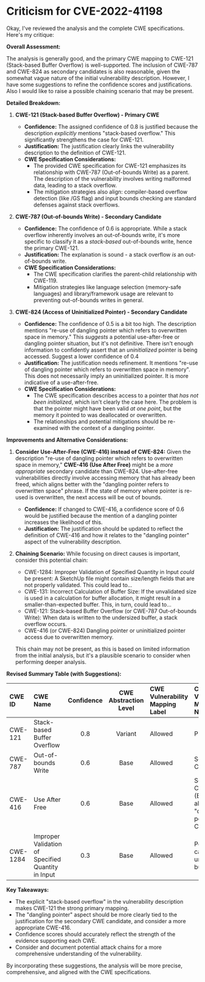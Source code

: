 # Criticism for CVE-2022-41198

Okay, I've reviewed the analysis and the complete CWE specifications. Here's my critique:

**Overall Assessment:**

The analysis is generally good, and the primary CWE mapping to CWE-121 (Stack-based Buffer Overflow) is well-supported. The inclusion of CWE-787 and CWE-824 as secondary candidates is also reasonable, given the somewhat vague nature of the initial vulnerability description. However, I have some suggestions to refine the confidence scores and justifications. Also I would like to raise a possible chaining scenario that may be present.

**Detailed Breakdown:**

1.  **CWE-121 (Stack-based Buffer Overflow) - Primary CWE**

    *   **Confidence:** The assigned confidence of 0.8 is justified because the description *explicitly* mentions "stack-based overflow." This significantly strengthens the case for CWE-121.
    *   **Justification:** The justification clearly links the vulnerability description to the definition of CWE-121.
    *   **CWE Specification Considerations:**
        *   The provided CWE specification for CWE-121 emphasizes its relationship with CWE-787 (Out-of-bounds Write) as a parent. The description of the vulnerability involves writing malformed data, leading to a stack overflow.
        *   The mitigation strategies also align: compiler-based overflow detection (like /GS flag) and input bounds checking are standard defenses against stack overflows.

2.  **CWE-787 (Out-of-bounds Write) - Secondary Candidate**

    *   **Confidence:** The confidence of 0.6 is appropriate. While a stack overflow inherently involves an out-of-bounds write, it's more specific to classify it as a *stack-based* out-of-bounds write, hence the primary CWE-121.
    *   **Justification:** The explanation is sound - a stack overflow *is* an out-of-bounds write.
    *   **CWE Specification Considerations:**
        *   The CWE specification clarifies the parent-child relationship with CWE-119.
        *   Mitigation strategies like language selection (memory-safe languages) and library/framework usage are relevant to preventing out-of-bounds writes in general.

3.  **CWE-824 (Access of Uninitialized Pointer) - Secondary Candidate**

    *   **Confidence:**  The confidence of 0.5 is a bit too high. The description mentions "re-use of dangling pointer which refers to overwritten space in memory." This *suggests* a potential use-after-free or dangling pointer situation, but it's not definitive. There isn't enough information to confidently assert that an *uninitialized* pointer is being accessed. Suggest a lower confidence of 0.4
    *   **Justification:** The justification needs refinement. It mentions "re-use of dangling pointer which refers to overwritten space in memory". This does not necessarily imply an uninitialized pointer. It is more indicative of a use-after-free.
    *   **CWE Specification Considerations:**
        *   The CWE specification describes access to a pointer that *has not been initialized*, which isn't clearly the case here. The problem is that the pointer might have been valid *at one point*, but the memory it pointed to was deallocated or overwritten.
        *   The relationships and potential mitigations should be re-examined with the context of a dangling pointer.

**Improvements and Alternative Considerations:**

1.  **Consider Use-After-Free (CWE-416) instead of CWE-824:** Given the description "re-use of dangling pointer which refers to overwritten space in memory," **CWE-416 (Use After Free)** might be a *more appropriate* secondary candidate than CWE-824. Use-after-free vulnerabilities directly involve accessing memory that has already been freed, which aligns better with the "dangling pointer refers to overwritten space" phrase. If the state of memory where pointer is re-used is overwritten, the next access will be out of bounds.
    *   **Confidence:** If changed to CWE-416, a confidence score of 0.6 would be justified because the mention of a dangling pointer increases the likelihood of this.
    *   **Justification:** The justification should be updated to reflect the definition of CWE-416 and how it relates to the "dangling pointer" aspect of the vulnerability description.

2.  **Chaining Scenario:** While focusing on direct causes is important, consider this potential chain:
    *   CWE-1284: Improper Validation of Specified Quantity in Input *could* be present: A SketchUp file might contain size/length fields that are not properly validated. This could lead to...
    *   CWE-131: Incorrect Calculation of Buffer Size: If the unvalidated size is used in a calculation for buffer allocation, it might result in a smaller-than-expected buffer. This, in turn, could lead to...
    *   CWE-121: Stack-based Buffer Overflow (or CWE-787 Out-of-bounds Write): When data is written to the undersized buffer, a stack overflow occurs.
    *   CWE-416 (or CWE-824) Dangling pointer or uninitialized pointer access due to overwritten memory.

    This chain may not be present, as this is based on limited information from the initial analysis, but it's a plausible scenario to consider when performing deeper analysis.

**Revised Summary Table (with Suggestions):**

| CWE ID    | CWE Name                        | Confidence | CWE Abstraction Level | CWE Vulnerability Mapping Label | CWE-Vulnerability Mapping Notes                                                                                                                                                                                             |
| :-------- | :------------------------------ | :--------: | :--------------------: | :------------------------------ | :------------------------------------------------------------------------------------------------------------------------------------------------------------------------------------------------------------------------ |
| CWE-121   | Stack-based Buffer Overflow     |    0.8     |        Variant         |             Allowed             | Primary CWE                                                                                                                                                                                                             |
| CWE-787   | Out-of-bounds Write             |    0.6     |         Base          |             Allowed             | Secondary Candidate                                                                                                                                                                                                     |
| CWE-416   | Use After Free                 |    0.6     |         Base          |             Allowed             | Secondary Candidate (Better aligns with "dangling pointer" than CWE-824)                                                                                                                                             |
| CWE-1284  | Improper Validation of Specified Quantity in Input |     0.3    |         Base          |             Allowed             | Possible root cause for undersized buffer                                                                                                                                               |

**Key Takeaways:**

*   The explicit "stack-based overflow" in the vulnerability description makes CWE-121 the strong primary mapping.
*   The "dangling pointer" aspect should be more clearly tied to the justification for the secondary CWE candidate, and consider a more appropriate CWE-416.
*   Confidence scores should accurately reflect the strength of the evidence supporting each CWE.
*   Consider and document potential attack chains for a more comprehensive understanding of the vulnerability.

By incorporating these suggestions, the analysis will be more precise, comprehensive, and aligned with the CWE specifications.